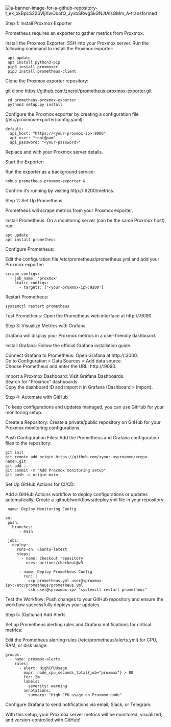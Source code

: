 
![a-banner-image-for-a-github-repository-t_ek_xkBpLS22SVljXwObofQ_JyxbSRwgSkGNJtAlsGMm_A-transformed](https://github.com/user-attachments/assets/030abd32-eda2-402c-81de-50e1b48d65ad)






Step 1: Install Proxmox Exporter

Prometheus requires an exporter to gather metrics from Proxmox.

Install the Proxmox Exporter:
      SSH into your Proxmox server.
      Run the following command to install the Proxmox exporter:

     apt update
     apt install python3-pip
     pip3 install proxmoxer
     pip3 install prometheus-client

Clone the Proxmox exporter repository:

git clone https://github.com/znerol/prometheus-proxmox-exporter.git

     cd prometheus-proxmox-exporter
     python3 setup.py install

Configure the Proxmox exporter by creating a configuration file (/etc/proxmox-exporter/config.yaml):

    default:
      api_host: "https://<your-proxmox-ip>:8006"
      api_user: "root@pam"
      api_password: "<your-password>"

Replace <your-proxmox-ip> and <your-password> with your Proxmox server details.

Start the Exporter:

Run the exporter as a background service:

    nohup prometheus-proxmox-exporter &

Confirm it’s running by visiting http://<your-proxmox-ip>:9200/metrics.

Step 2: Set Up Prometheus

Prometheus will scrape metrics from your Proxmox exporter.

Install Prometheus:
        On a monitoring server (can be the same Proxmox host), run:

    apt update
    apt install prometheus

Configure Prometheus:

Edit the configuration file /etc/prometheus/prometheus.yml and add your Proxmox exporter:

    scrape_configs:
      - job_name: 'proxmox'
        static_configs:
          - targets: ['<your-proxmox-ip>:9200']

Restart Prometheus:

    systemctl restart prometheus

Test Prometheus:
        Open the Prometheus web interface at http://<prometheus-server-ip>:9090.

Step 3: Visualize Metrics with Grafana

Grafana will display your Proxmox metrics in a user-friendly dashboard.

Install Grafana:
        Follow the official Grafana installation guide.

Connect Grafana to Prometheus:
        Open Grafana at http://<grafana-ip>:3000.\
        Go to Configuration > Data Sources > Add data source.\
        Choose Prometheus and enter the URL: http://<prometheus-server-ip>:9090.

Import a Proxmox Dashboard:
        Visit Grafana Dashboards.\
        Search for "Proxmox" dashboards.\
        Copy the dashboard ID and import it in Grafana (Dashboard > Import).

Step 4: Automate with GitHub

To keep configurations and updates managed, you can use GitHub for your monitoring setup.

Create a Repository:
        Create a private/public repository on GitHub for your Proxmox monitoring configurations.

Push Configuration Files:
        Add the Prometheus and Grafana configuration files to the repository:

    git init
    git remote add origin https://github.com/<your-username>/<repo-name>.git
    git add .
    git commit -m "Add Proxmox monitoring setup"
    git push -u origin main

Set Up GitHub Actions for CI/CD:

Add a GitHub Actions workflow to deploy configurations or updates automatically:
        Create a .github/workflows/deploy.yml file in your repository:

     name: Deploy Monitoring Config

    on:
     push:
       branches:
          - main

     jobs:
       deploy:
         runs-on: ubuntu-latest
         steps:
           - name: Checkout repository
             uses: actions/checkout@v3

          - name: Deploy Prometheus Config
            run: |
              scp prometheus.yml user@<proxmox-ip>:/etc/prometheus/prometheus.yml
              ssh user@<proxmox-ip> "systemctl restart prometheus"


 Test the Workflow:
        Push changes to your GitHub repository and ensure the workflow successfully deploys your updates.

Step 5: (Optional) Add Alerts

Set up Prometheus alerting rules and Grafana notifications for critical metrics:

Edit the Prometheus alerting rules (/etc/prometheus/alerts.yml) for CPU, RAM, or disk usage:

    groups:
      - name: proxmox-alerts
        rules:
          - alert: HighCPUUsage
            expr: node_cpu_seconds_total{job="proxmox"} > 80
            for: 2m
            labels:
              severity: warning
            annotations:
              summary: "High CPU usage on Proxmox node"

Configure Grafana to send notifications via email, Slack, or Telegram.

With this setup, your Proxmox server metrics will be monitored, visualized, and version-controlled with GitHub!
